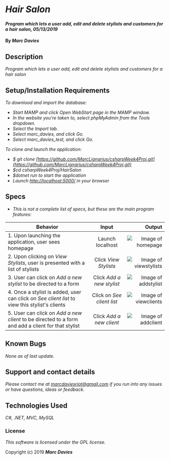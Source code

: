 # _Hair Salon_

#### _Program which lets a user add, edit and delete stylists and customers for a hair salon, 05/13/2019_

#### By _**Marc Davies**_

## Description

_Program which lets a user add, edit and delete stylists and customers for a hair salon_

## Setup/Installation Requirements

_To download and import the database:_

* _Start MAMP and click Open WebStart page in the MAMP window._
* _In the website you're taken to, select phpMyAdmin from the Tools dropdown._
* _Select the Import tab._
* _Select marc_davies, and click Go._
* _Select marc_davies_test, and click Go._

_To clone and launch the application:_

* _$ git clone [https://github.com/MarcLignarius/csharpWeek4Proj.git](https://github.com/MarcLignarius/csharpWeek4Proj.git)_
* _$cd csharpWeek4Proj/HairSalon_
* _$dotnet run to start the application_
* _Launch [http://localhost:5000/](http://localhost:5000/) in your browser_

## Specs

* _This is not a complete list of specs, but these are the main program features:_

| Behavior | Input | Output |
| ------------- |:-------------:| -----:|
| 1. Upon launching the application, user sees homepage | Launch localhost | ![Image of homepage](https://i.imgur.com/j3DdDw2.png) |
| 2. Upon clicking on *View Stylists*, user is presented with a list of stylists | Click *View Stylists* | ![Image of viewstylists](https://i.imgur.com/KRaJLLr.png) |
| 3. User can click on *Add a new stylist* to be directed to a form | Click  *Add a new stylist* | ![Image of addstylist](https://i.imgur.com/HxAUzMx.png) |
| 4. Once a stylist is added, user can click on *See client list* to view this stylist's clients | Click on *See client list* | ![Image of viewclients](https://i.imgur.com/O9U3o39.png) |
| 5. User can click on *Add a new client* to be directed to a form and add a client for that stylist | Click  *Add a new client* | ![Image of addclient](https://i.imgur.com/tOPBGuJ.png) |

## Known Bugs

_None as of last update._

## Support and contact details

_Please contact me at marcdaviesriot@gmail.com if you run into any issues or have questions, ideas or feedback._

## Technologies Used

_C#, .NET, MVC, MySQL_

### License

*This software is licensed under the GPL license.*

Copyright (c) 2019 **_Marc Davies_**
